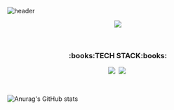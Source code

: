 ![header](https://capsule-render.vercel.app/api?type=slice&color=auto&height=300&section=header&text=SanghyunKim&fontSize=90)

<!-- [![Hits](https://hits.seeyoufarm.com/api/count/incr/badge.svg?
url=https%3A%2F%2Fgithub.com%2Fhaan823&count_bg=%2379C83D&title_bg=%23555555&icon=github.svg&icon_color=%23E7E7E7&title=hits&edge_flat=false)](https://hits.seeyoufarm.com) -->

<p align="center">
<a href="https://hits.seeyoufarm.com"><img src="https://hits.seeyoufarm.com/api/count/incr/badge.svg?url=https%3A%2F%2Fgithub.com%2Fhaan823&count_bg=%2379C83D&title_bg=%23555555&icon=github.svg&icon_color=%23E7E7E7&title=hits&edge_flat=false"/></a>
</p>

<br>

<h3 align="center">:books:TECH STACK:books:</h3>
<p align="center">
<img src="https://img.shields.io/badge/Java-3766AB?style=flat-square&logo=Java&logoColor=white"/></a>&nbsp
<img src="https://img.shields.io/badge/Spring-88CE02?style=flat-square&logo=Spring&logoColor=white"/></a>&nbsp
</p>

<br>

![Anurag's GitHub stats](https://github-readme-stats.vercel.app/api?username=haan823&show_icons=true&theme=default&count_private=true)
